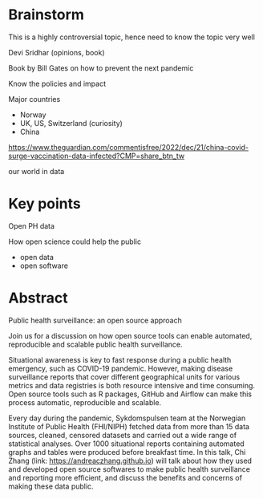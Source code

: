 # Brainstorm

This is a highly controversial topic, hence need to know the topic very well

Devi Sridhar (opinions, book)

Book by Bill Gates on how to prevent the next pandemic

Know the policies and impact

Major countries

- Norway 
- UK, US, Switzerland (curiosity)
- China

https://www.theguardian.com/commentisfree/2022/dec/21/china-covid-surge-vaccination-data-infected?CMP=share_btn_tw

our world in data



# Key points

Open PH data 

How open science could help the public

- open data
- open software



# Abstract

Public health surveillance: an open source approach



Join us for a discussion on how open source tools can enable automated, reproducible and scalable public health surveillance.



Situational awareness is key to fast response during a public health emergency, such as COVID-19 pandemic. However, making disease surveillance reports that cover different geographical units for various metrics and data registries is both resource intensive and time consuming. Open source tools such as R packages, GitHub and Airflow can make this process automatic, reproducible and scalable. 

Every day during the pandemic, Sykdomspulsen team at the Norwegian Institute of Public Health (FHI/NIPH) fetched data from more than 15 data sources, cleaned, censored datasets and carried out a wide range of statistical analyses. Over 1000 situational reports containing automated graphs and tables were produced before breakfast time. In this talk, Chi Zhang (link: https://andreaczhang.github.io) will talk about how they used and developed open source softwares to make public health surveillance and reporting more efficient, and discuss the benefits and concerns of making these data public.





